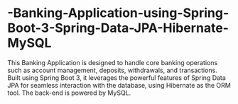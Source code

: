 # -Banking-Application-using-Spring-Boot-3-Spring-Data-JPA-Hibernate-MySQL
This Banking Application is designed to handle core banking operations such as account management, deposits, withdrawals, and transactions. Built using Spring Boot 3, it leverages the powerful features of Spring Data JPA for seamless interaction with the database, using Hibernate as the ORM tool. The back-end is powered by MySQL.
